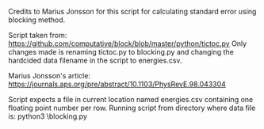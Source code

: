 Credits to Marius Jonsson for this script for calculating standard error using blocking method.

Script taken from:
https://github.com/computative/block/blob/master/python/tictoc.py
Only changes made is renaming tictoc.py to blocking.py and changing the hardcided data filename in the script to energies.csv.

Marius Jonsson's article:
https://journals.aps.org/pre/abstract/10.1103/PhysRevE.98.043304

Script expects a file in current location named energies.csv containing one floating point number per row. 
Running script from directory where data file is: 
python3 <path to dir>\blocking.py
